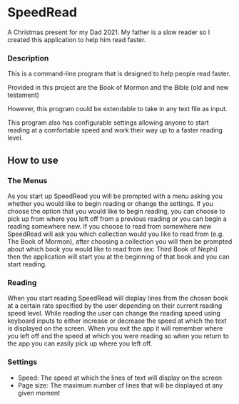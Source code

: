 # SpeedRead
A Christmas present for my Dad 2021. My father is a slow reader so I created this application to help him read faster.

### Description
This is a command-line program that is designed to help people read faster.

Provided in this project are the Book of Mormon and the Bible (old and new testament)

However, this program could be extendable to take in any text file as input. 

This program also has configurable settings allowing anyone to start reading at a comfortable speed and work their way up to a faster reading level. 

## How to use

### The Menus
As you start up SpeedRead you will be prompted with a menu asking you whether you would like to begin reading or change the settings. If you choose the option that you would like to begin reading, you can choose to pick up from where you left off from a previous reading or you can begin a reading somewhere new. If you choose to read from somewhere new SpeedRead will ask you which collection would you like to read from (e.g. The Book of Mormon), after choosing a collection you will then be prompted about which book you would like to read from (ex: Third Book of Nephi) then the application will start you at the beginning of that book and you can start reading. 

### Reading
When you start reading SpeedRead will display lines from the chosen book at a certain rate specified by the user depending on their current reading speed level. While reading the user can change the reading speed using keyboard inputs to either increase or decrease the speed at which the text is displayed on the screen. When you exit the app it will remember where you left off and the speed at which you were reading so when you return to the app you can easily pick up where you left off.

### Settings
* Speed: The speed at which the lines of text will display on the screen
* Page size: The maximum number of lines that will be displayed at any given moment


